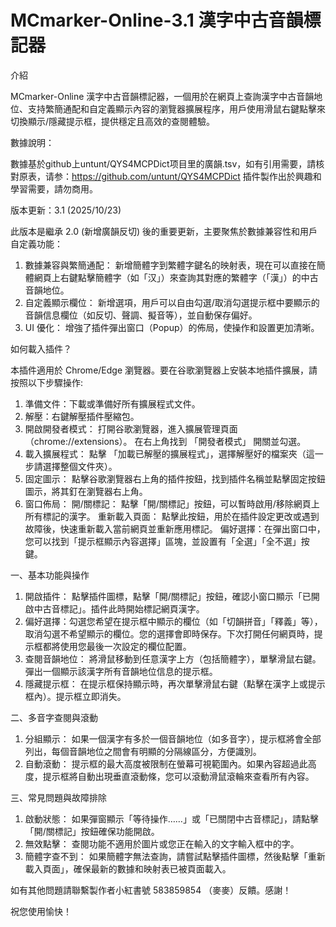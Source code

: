 # MCmarker-Online-3.1 漢字中古音韻標記器

介紹

MCmarker-Online 漢字中古音韻標記器，一個用於在網頁上查詢漢字中古音韻地位、支持繁簡通配和自定義顯示內容的瀏覽器擴展程序，用戶使用滑鼠右鍵點擊來切換顯示/隱藏提示框，提供穩定且高效的查閱體驗。

數據說明：

數據基於github上untunt/QYS4MCPDict项目里的廣韻.tsv，如有引用需要，請核對原表，请参：https://github.com/untunt/QYS4MCPDict
插件製作出於興趣和學習需要，請勿商用。

版本更新：3.1 (2025/10/23)

此版本是繼承 2.0 (新增廣韻反切) 後的重要更新，主要聚焦於數據兼容性和用戶自定義功能：

1. 數據兼容與繁簡通配： 新增簡體字到繁體字鍵名的映射表，現在可以直接在簡體網頁上右鍵點擊簡體字（如「汉」）來查詢其對應的繁體字（「漢」）的中古音韻地位。
2. 自定義顯示欄位： 新增選項，用戶可以自由勾選/取消勾選提示框中要顯示的音韻信息欄位（如反切、聲調、擬音等），並自動保存偏好。
3. UI 優化： 增強了插件彈出窗口（Popup）的佈局，使操作和設置更加清晰。


如何載入插件？

本插件適用於 Chrome/Edge 瀏覽器。要在谷歌瀏覽器上安裝本地插件擴展，請按照以下步驟操作:

1. 準備文件：下載或準備好所有擴展程式文件。
2. 解壓：右鍵解壓插件壓縮包。
3. 開啟開發者模式：
    打開谷歌瀏覽器，進入擴展管理頁面（chrome://extensions）。
    在右上角找到 「開發者模式」 開關並勾選。
4. 載入擴展程式： 點擊 「加載已解壓的擴展程式」，選擇解壓好的檔案夾（這一步請選擇整個文件夾）。
5. 固定圖示： 點擊谷歌瀏覽器右上角的插件按鈕，找到插件名稱並點擊固定按鈕圖示，將其釘在瀏覽器右上角。
6. 窗口佈局：
    開/關標記： 點擊「開/關標記」按鈕，可以暫時啟用/移除網頁上所有標記的漢字。
    重新載入頁面： 點擊此按鈕，用於在插件設定更改或遇到故障後，快速重新載入當前網頁並重新應用標記。
    偏好選擇：在彈出窗口中，您可以找到「提示框顯示內容選擇」區塊，並設置有「全選」「全不選」按鍵。

一、基本功能與操作
1. 開啟插件： 點擊插件圖標，點擊「開/關標記」按鈕，確認小窗口顯示「已開啟中古音標記」。插件此時開始標記網頁漢字。
2. 偏好選擇：勾選您希望在提示框中顯示的欄位（如「切韻拼音」「釋義」等），取消勾選不希望顯示的欄位。您的選擇會即時保存。下次打開任何網頁時，提示框都將使用您最後一次設定的欄位配置。
3. 查閱音韻地位： 將滑鼠移動到任意漢字上方（包括簡體字），單擊滑鼠右鍵。彈出一個顯示該漢字所有音韻地位信息的提示框。
4. 隱藏提示框： 在提示框保持顯示時，再次單擊滑鼠右鍵（點擊在漢字上或提示框內）。提示框立即消失。

二、多音字查閱與滾動
1. 分組顯示： 如果一個漢字有多於一個音韻地位（如多音字），提示框將會全部列出，每個音韻地位之間會有明顯的分隔線區分，方便識別。
2. 自動滾動： 提示框的最大高度被限制在螢幕可視範圍內。如果內容超過此高度，提示框將自動出現垂直滾動條，您可以滾動滑鼠滾輪來查看所有內容。

三、常見問題與故障排除
1. 啟動狀態： 如果彈窗顯示「等待操作……」或「已關閉中古音標記」，請點擊「開/關標記」按鈕確保功能開啟。
2. 無效點擊： 查閱功能不適用於圖片或您正在輸入的文字輸入框中的字。
3. 簡體字查不到： 如果簡體字無法查詢，請嘗試點擊插件圖標，然後點擊「重新載入頁面」，確保最新的數據和映射表已被頁面載入。

如有其他問題請聯繫製作者小紅書號 583859854 （麥麥）反饋。感謝！

祝您使用愉快！

